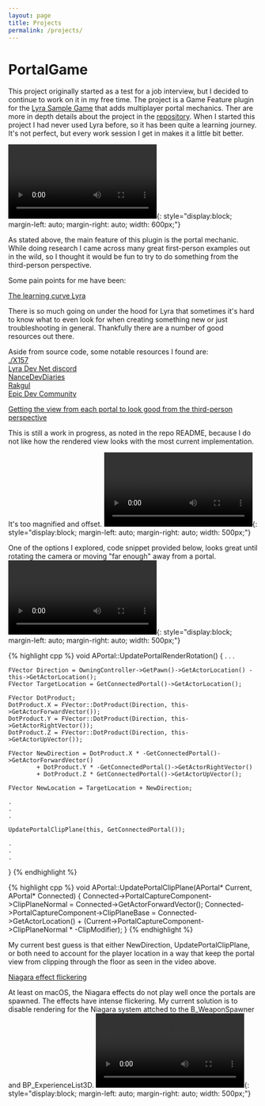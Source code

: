 ```yaml
---
layout: page
title: Projects
permalink: /projects/
---
```


# PortalGame
This project originally started as a test for a job interview, but I decided to continue to work on it in my free time. The project is a Game Feature plugin for the [Lyra Sample Game](https://dev.epicgames.com/documentation/en-us/unreal-engine/lyra-sample-game-in-unreal-engine) that adds multiplayer portal mechanics. Ther are more in depth details about the project in the [repository](https://github.com/kurtw/PortalGame). When I started this project I had never used Lyra before, so it has been quite a learning journey. It's not perfect, but every work session I get in makes it a little bit better.

![Teleport Video](assets/images/Teleport.mov){: style="display:block; margin-left: auto; margin-right: auto; width: 600px;"}

As stated above, the main feature of this plugin is the portal mechanic. While doing research I came across many great first-person examples out in the wild, so I thought it would be fun to try to do something from the third-person perspective.

Some pain points for me have been:

<u>The learning curve Lyra</u>

There is so much going on under the hood for Lyra that sometimes it's hard to know what to even look for when creating something new or just troubleshooting in general. Thankfully there are a number of good resources out there.

Aside from source code, some notable resources I found are:\
[./X157](https://x157.github.io)\
[Lyra Dev Net discord](https://discord.gg/323cxWbx)\
[NanceDevDiaries](https://www.youtube.com/@nancedevdiaries)\
[Rakgul](https://www.youtube.com/@Rukgul)\
[Epic Dev Community](https://dev.epicgames.com/community/)

<u>Getting the view from each portal to look good from the third-person perspective</u>

This is still a work in progress, as noted in the repo README, because I do not like how the rendered view looks with the most current implementation.

It's too magnified and offset.
![Portal view, current](assets/images/PortalView_current.mov){: style="display:block; margin-left: auto; margin-right: auto; width: 500px;"}

One of the options I explored, code snippet provided below, looks great until rotating the camera or moving "far enough" away from a portal. 
![Portal view, other](assets/images/PortalView_other.mov){: style="display:block; margin-left: auto; margin-right: auto; width: 500px;"}

{% highlight cpp %}
void APortal::UpdatePortalRenderRotation()
{
    .
    .
    .

    FVector Direction = OwningController->GetPawn()->GetActorLocation() - this->GetActorLocation();
    FVector TargetLocation = GetConnectedPortal()->GetActorLocation();
                
    FVector DotProduct;
    DotProduct.X = FVector::DotProduct(Direction, this->GetActorForwardVector());
    DotProduct.Y = FVector::DotProduct(Direction, this->GetActorRightVector());
    DotProduct.Z = FVector::DotProduct(Direction, this->GetActorUpVector());
                
    FVector NewDirection = DotProduct.X * -GetConnectedPortal()->GetActorForwardVector()
            + DotProduct.Y * -GetConnectedPortal()->GetActorRightVector()
            + DotProduct.Z * GetConnectedPortal()->GetActorUpVector();
                
    FVector NewLocation = TargetLocation + NewDirection;

    .
    .
    .

    UpdatePortalClipPlane(this, GetConnectedPortal());
    
    .
    .
    .
}
{% endhighlight %}<br>

{% highlight cpp %}
void APortal::UpdatePortalClipPlane(APortal* Current, APortal* Connected)
{
	Connected->PortalCaptureComponent->ClipPlaneNormal = Connected->GetActorForwardVector();
	Connected->PortalCaptureComponent->ClipPlaneBase = Connected->GetActorLocation() + (Current->PortalCaptureComponent->ClipPlaneNormal * -ClipModifier);
}
{% endhighlight %}<br>

My current best guess is that either NewDirection, UpdatePortalClipPlane, or both need to account for the player location in a way that keep the portal view from clipping through the floor as seen in the video above.

<u>Niagara effect flickering</u>

At least on macOS, the Niagara effects do not play well once the portals are spawned. The effects have intense flickering. My current solution is to disable rendering for the Niagara system attched to the B_WeaponSpawner and BP_ExperienceList3D.
![NiagaraFlicker Video](assets/images/NiagaraFlicker.mov){: style="display:block; margin-left: auto; margin-right: auto; width: 500px;"}